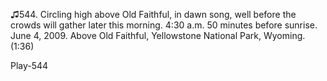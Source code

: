 ♫544. Circling high above Old Faithful, in dawn song, well before the
crowds will gather later this morning. 4:30 a.m. 50
minutes before sunrise. June 4, 2009. Above Old Faithful, Yellowstone
National Park, Wyoming. (1:36)

Play-544
